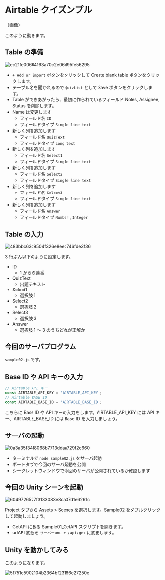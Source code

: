 # Airtable クイズンプル

（画像）

このように動きます。

## Table の準備

![ec21fe00664163a70c2e06d95fe56295](https://i.gyazo.com/ec21fe00664163a70c2e06d95fe56295.png)

- `+ Add or import` ボタンをクリックして Create blank table ボタンをクリックします。
- テーブル名を聞かれるので `QuizList` として Save ボタンをクリックします。
- Table ができあがったら、最初に作られているフィールド Notes, Assignee, Status を削除します。
- Name は変更します
  - フィールド名 `ID`
  - フィールドタイプ `Single line text`
- 新しく列を追加します
  - フィールド名 `QuizText`
  - フィールドタイプ `Long text`
- 新しく列を追加します
  - フィールド名 `Select1`
  - フィールドタイプ `Single line text`
- 新しく列を追加します
  - フィールド名 `Select2`
  - フィールドタイプ `Single line text`
- 新しく列を追加します
  - フィールド名 `Select3`
  - フィールドタイプ `Single line text`
- 新しく列を追加します
  - フィールド名 `Answer`
  - フィールドタイプ `Number` , `Integer`

## Table の入力

![483bbc63c9504f326e8eec746fde3f36](https://i.gyazo.com/483bbc63c9504f326e8eec746fde3f36.png)

3 行ぶん以下のように設定します。

- ID
  - 1 からの連番
- QuizText
  - 出題テキスト
- Select1
  - 選択肢 1
- Select2
  - 選択肢 2
- Select3
  - 選択肢 3
- Answer
  - 選択肢 1 ～ 3 のうちどれが正解か

## 今回のサーバプログラム

`sample02.js` です。

## Base ID や API キーの入力

```js
// Airtable API キー
const AIRTABLE_API_KEY = 'AIRTABLE_API_KEY';
// Airtable BASE ID
const AIRTABLE_BASE_ID = 'AIRTABLE_BASE_ID';
```

こちらに Base ID や API キーの入力をします。AIRTABLE_API_KEY には API キー、AIRTABLE_BASE_ID には Base ID を入力しましょう。

## サーバの起動

![0a3a35f3418068b7713ddaa729f2c660](https://i.gyazo.com/0a3a35f3418068b7713ddaa729f2c660.png)

- ターミナルで `node sample02.js` をサーバ起動
- ポートタブで今回のサーバ起動を公開
- シークレットウィンドウで今回のサーバが公開されているか確認します

## 今回の Unity シーンを起動

![6049726527f3133083e8ca07d1e6261c](https://i.gyazo.com/6049726527f3133083e8ca07d1e6261c.png)

Project タブから Assets > Scenes を選択します。Sample02 をダブルクリックして起動しましょう。

- GetAPI にある Sample01_GetAPI スクリプトを開きます。
- urlAPI 変数を `サーバーURL + /api/get` に変更します。

## Unity を動かしてみる

このようになります。

![5f751c5902104b2364bf23166c27250e](https://i.gyazo.com/5f751c5902104b2364bf23166c27250e.png)